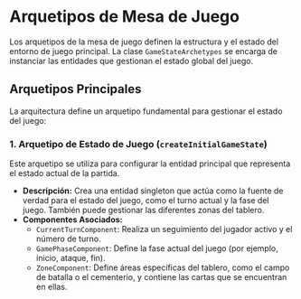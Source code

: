 # Arquetipos de Mesa de Juego

Los arquetipos de la mesa de juego definen la estructura y el estado del entorno de juego principal. La clase `GameStateArchetypes` se encarga de instanciar las entidades que gestionan el estado global del juego.

## Arquetipos Principales

La arquitectura define un arquetipo fundamental para gestionar el estado del juego:

### 1. Arquetipo de Estado de Juego (`createInitialGameState`)

Este arquetipo se utiliza para configurar la entidad principal que representa el estado actual de la partida.

-   **Descripción:** Crea una entidad singleton que actúa como la fuente de verdad para el estado del juego, como el turno actual y la fase del juego. También puede gestionar las diferentes zonas del tablero.
-   **Componentes Asociados:**
    -   `CurrentTurnComponent`: Realiza un seguimiento del jugador activo y el número de turno.
    -   `GamePhaseComponent`: Define la fase actual del juego (por ejemplo, inicio, ataque, fin).
    -   `ZoneComponent`: Define áreas específicas del tablero, como el campo de batalla o el cementerio, y contiene las cartas que se encuentran en ellas. 